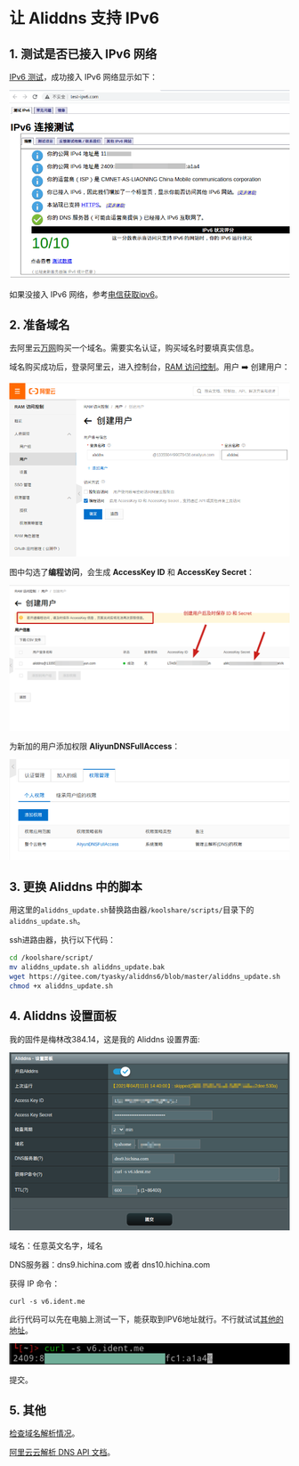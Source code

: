 # 让 Aliddns 支持 IPv6

## 1. 测试是否已接入 IPv6 网络

[IPv6 测试](http://www.test-ipv6.com/)，成功接入 IPv6 网络显示如下：

![test-ipv6](./images/test-ipv6.png)

如果没接入 IPv6 网络，参考[电信获取ipv6](https://m.ithome.com/html/405571.htm)。

## 2. 准备域名

去阿里云[万网](https://wanwang.aliyun.com/)购买一个域名。需要实名认证，购买域名时要填真实信息。

域名购买成功后，登录阿里云，进入控制台，[RAM 访问控制](https://ram.console.aliyun.com/overview)。用户 ➡️ 创建用户：

![createuser](./images/createuser.png)

图中勾选了**编程访问**，会生成 **AccessKey ID** 和 **AccessKey Secret**：

![idsecret](./images/idsecret.png)

为新加的用户添加权限 **AliyunDNSFullAccess**：

![dnsfullaccess](./images/dnsfullaccess.png)

## 3. 更换 Aliddns 中的脚本

用这里的`aliddns_update.sh`替换路由器`/koolshare/scripts/`目录下的`aliddns_update.sh`。

ssh进路由器，执行以下代码：
```zsh
cd /koolshare/script/
mv aliddns_update.sh aliddns_update.bak
wget https://gitee.com/tyasky/aliddns6/blob/master/aliddns_update.sh
chmod +x aliddns_update.sh
```

## 4. Aliddns 设置面板

我的固件是梅林改384.14，这是我的 Aliddns 设置界面:

![setting](./images/setting.png)

域名：任意英文名字，域名

DNS服务器：dns9.hichina.com 或者 dns10.hichina.com

获得 IP 命令：

```
curl -s v6.ident.me
```
此行代码可以先在电脑上测试一下，能获取到IPV6地址就行。不行就试试[其他的地址](https://blog.csdn.net/longzhizhui926/article/details/83002685)。

![command-test](./images/command-test.png)

提交。

## 5. 其他

[检查域名解析情况](https://zijian.aliyun.com/)。

[阿里云云解析 DNS API 文档](https://help.aliyun.com/document_detail/29740.html)。

